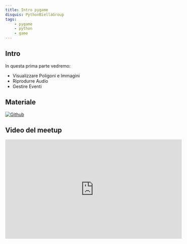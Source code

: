 ```yaml
---
title: Intro pygame
disquis: PythonBiellaGroup
tags:
    - pygame
    - python
    - game
---
```


## Intro

In questa prima parte vedremo:

* Visualizzare Poligoni e Immagini
* Riprodurre Audio
* Gestire Eventi

## Materiale

[![Github](https://img.shields.io/badge/GitHub-181717.svg?style=for-the-badge&logo=GitHub&logoColor=white)](https://github.com/PythonBiellaGroup/MaterialeSerate/tree/master/PyGame/lezione1)

## Video del meetup

<iframe width="560" height="315" src="https://www.youtube.com/embed/rdT_Z23YRAY?si=m5yeemk3kI3q84LQ" title="YouTube video player" frameborder="0" allow="accelerometer; autoplay; clipboard-write; encrypted-media; gyroscope; picture-in-picture; web-share" allowfullscreen></iframe>